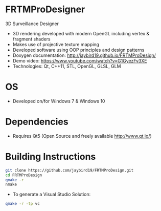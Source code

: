 FRTMProDesigner
===============

3D Surveillance Designer

- 3D rendering developed with modern OpenGL including vertex & fragment shaders
- Makes use of projective texture mapping
- Developed software using OOP principles and design patterns
- Doxygen documentation: http://jaybird19.github.io/FRTMProDesign/
- Demo video: https://www.youtube.com/watch?v=G1GyezFv3XE
- Technologies: Qt, C++11, STL, OpenGL, GLSL, GLM

OS
==
- Developed on/for Windows 7 & Windows 10

Dependencies
============
- Requires Qt5 (Open Source and freely available http://www.qt.io/)

Building Instructions
=====================
```bash
git clone https://github.com/jaybird19/FRTMProDesign.git
cd FRTMProDesign
qmake -r
nmake
```

- To generate a Visual Studio Solution:
```bash
qmake -r -tp vc
```
